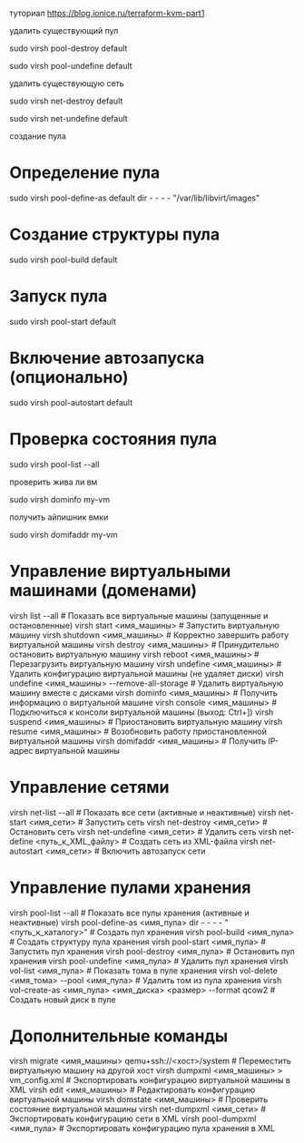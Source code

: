 туториал https://blog.ionice.ru/terraform-kvm-part1

удалить существующий пул

sudo virsh pool-destroy default

sudo virsh pool-undefine default

удалить существующую сеть 

sudo virsh net-destroy default

sudo virsh net-undefine default

создание пула 

# Определение пула
sudo virsh pool-define-as default dir - - - - "/var/lib/libvirt/images"

# Создание структуры пула
sudo virsh pool-build default

# Запуск пула
sudo virsh pool-start default

# Включение автозапуска (опционально)
sudo virsh pool-autostart default

# Проверка состояния пула
sudo virsh pool-list --all

проверить жива ли вм 

sudo virsh dominfo my-vm

получить айпишник вмки 

sudo virsh domifaddr my-vm


# Управление виртуальными машинами (доменами)
virsh list --all                          # Показать все виртуальные машины (запущенные и остановленные)
virsh start <имя_машины>                  # Запустить виртуальную машину
virsh shutdown <имя_машины>               # Корректно завершить работу виртуальной машины
virsh destroy <имя_машины>                # Принудительно остановить виртуальную машину
virsh reboot <имя_машины>                 # Перезагрузить виртуальную машину
virsh undefine <имя_машины>               # Удалить конфигурацию виртуальной машины (не удаляет диски)
virsh undefine <имя_машины> --remove-all-storage  # Удалить виртуальную машину вместе с дисками
virsh dominfo <имя_машины>                # Получить информацию о виртуальной машине
virsh console <имя_машины>                # Подключиться к консоли виртуальной машины (выход: Ctrl+])
virsh suspend <имя_машины>                # Приостановить виртуальную машину
virsh resume <имя_машины>                 # Возобновить работу приостановленной виртуальной машины
virsh domifaddr <имя_машины>              # Получить IP-адрес виртуальной машины

# Управление сетями
virsh net-list --all                      # Показать все сети (активные и неактивные)
virsh net-start <имя_сети>                # Запустить сеть
virsh net-destroy <имя_сети>              # Остановить сеть
virsh net-undefine <имя_сети>             # Удалить сеть
virsh net-define <путь_к_XML_файлу>       # Создать сеть из XML-файла
virsh net-autostart <имя_сети>            # Включить автозапуск сети

# Управление пулами хранения
virsh pool-list --all                     # Показать все пулы хранения (активные и неактивные)
virsh pool-define-as <имя_пула> dir - - - - "<путь_к_каталогу>"  # Создать пул хранения
virsh pool-build <имя_пула>               # Создать структуру пула хранения
virsh pool-start <имя_пула>               # Запустить пул хранения
virsh pool-destroy <имя_пула>             # Остановить пул хранения
virsh pool-undefine <имя_пула>            # Удалить пул хранения
virsh vol-list <имя_пула>                 # Показать тома в пуле хранения
virsh vol-delete <имя_тома> --pool <имя_пула>  # Удалить том из пула хранения
virsh vol-create-as <имя_пула> <имя_диска> <размер> --format qcow2  # Создать новый диск в пуле

# Дополнительные команды
virsh migrate <имя_машины> qemu+ssh://<хост>/system  # Переместить виртуальную машину на другой хост
virsh dumpxml <имя_машины> > vm_config.xml           # Экспортировать конфигурацию виртуальной машины в XML
virsh edit <имя_машины>                              # Редактировать конфигурацию виртуальной машины
virsh domstate <имя_машины>                          # Проверить состояние виртуальной машины
virsh net-dumpxml <имя_сети>                         # Экспортировать конфигурацию сети в XML
virsh pool-dumpxml <имя_пула>                        # Экспортировать конфигурацию пула хранения в XML